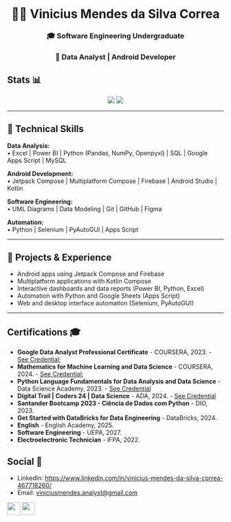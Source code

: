 <h1 align="center">👨‍💻 Vinicius Mendes da Silva Correa</h1>
<h3 align="center">🎓 Software Engineering Undergraduate</h3>
<h3 align="center">💼 Data Analyst | Android Developer</h3>

## Stats 📊
<p align="center">
  <img src="https://github-readme-streak-stats.herokuapp.com/?user=vinimendesk&theme=dark&count_private=true&bg_color=0d1116&title_color=ce09ec&text_color=a4aacb"> 
  <img src="https://github-readme-stats.vercel.app/api/top-langs/?username=vinimendesk&layout=compact&theme=dark">
</p>

---

## 🔧 Technical Skills

**Data Analysis:**  
• Excel | Power BI | Python (Pandas, NumPy, Openpyxl) | SQL | Google Apps Script | MySQL

**Android Development:**  
• Jetpack Compose | Multiplatform Compose | Firebase | Android Studio | Kotlin

**Software Engineering:**  
• UML Diagrams | Data Modeling | Git | GitHub | Figma

**Automation:**  
• Python | Selenium | PyAutoGUI | Apps Script

---

## 📌 Projects & Experience

- Android apps using Jetpack Compose and Firebase  
- Multiplatform applications with Kotlin Compose  
- Interactive dashboards and data reports (Power BI, Python, Excel)  
- Automation with Python and Google Sheets (Apps Script)  
- Web and desktop interface automation (Selenium, PyAutoGUI)

---

## Certifications 🎓
- **Google Data Analyst Professional Certificate** - COURSERA, 2023. - <a target="_blank" href="(https://www.credly.com/badges/de20ec39-e34c-44f1-b81a-eff85458ea77/linked_in_profile)">See Credential</a>;
- **Mathematics for Machine Learning and Data Science** - COURSERA, 2024. - <a target="_blank" href="(https://www.coursera.org/account/accomplishments/specialization/LGSV97APTY6A)">See Credential</a>;
- **Python Language Fundamentals for Data Analysis and Data Science** - Data Science Academy, 2023. - <a target="_blank" href="https://mycourse.app/XhMj4cHHRrqFNBiD8">See Credential</a>
- **Digital Trail | Coders 24 | Data Science** - ADA, 2024. - <a target="_blank" href="(https://ada.tech/certificado?code=1acc10d6-c727-ae6e-0687-ec73d37065bd)">See Credential</a>
- **Santander Bootcamp 2023 - Ciência de Dados com Python** - DIO, 2023.
- **Get Started with DataBricks for Data Engineering** - DataBricks, 2024.
- **English** - English Academy, 2025.
- **Software Engineering** - UEPA, 2027.
- **Electroelectronic Technician** - IFPA, 2022.

## Social 🤝
- LinkedIn: <a target="_blank" href="https://www.linkedin.com/in/vinicius-mendes-da-silva-correa-467718260/">https://www.linkedin.com/in/vinicius-mendes-da-silva-correa-467718260/</a>
- Email: <a target="_blank" href="mailto:viniciusmendes.analyst@gmail.com">viniciusmendes.analyst@gmail.com</a>

[<img height="30px" marginLeft="5px" src="https://img.shields.io/badge/LinkedIn-0077B5?style=for-the-badge&logo=linkedin&logoColor=white">](https://www.linkedin.com/in/vinicius-mendes-da-silva-correa-467718260/)
[<img height="30px" src="https://img.shields.io/badge/Gmail-D14836?style=for-the-badge&logo=gmail&logoColor=white">](mailto:viniciusmendes.analyst@gmail.com)
